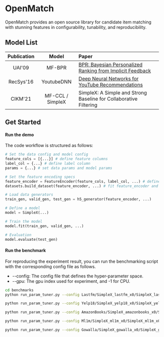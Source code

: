 # OpenMatch
OpenMatch provides an open source library for candidate item matching with stunning features in configurability, tunability, and reproducibility. 

## Model List

| Publication |    Model   |  Paper                                                                                       |
| :----:|:----------:|:--------------------------------------------------------------------------------------------|
| UAI'09 |   MF-BPR   |      [BPR: Bayesian Personalized Ranking from Implicit Feedback](https://arxiv.org/ftp/arxiv/papers/1205/1205.2618.pdf)                         |
| RecSys'16 | YoutubeDNN |    [Deep Neural Networks for YouTube Recommendations](https://dl.acm.org/doi/10.1145/2959100.2959190)                               |
| CIKM'21 |    MF-CCL / SimpleX    |    SimpleX: A Simple and Strong Baseline for Collaborative Filtering  |


## Get Started

#### Run the demo

The code workflow is structured as follows:

```python
# Set the data config and model config
feature_cols = [{...}] # define feature columns
label_col = {...} # define label column
params = {...} # set data params and model params

# Set the feature encoding specs
feature_encoder = FeatureEncoder(feature_cols, label_col, ...) # define the feature encoder
datasets.build_dataset(feature_encoder, ...) # fit feature_encoder and build dataset 

# Load data generators
train_gen, valid_gen, test_gen = h5_generator(feature_encoder, ...)

# Define a model
model = SimpleX(...)

# Train the model
model.fit(train_gen, valid_gen, ...)

# Evaluation
model.evaluate(test_gen)

```

#### Run the benchmark

For reproducing the experiment result, you can run the benchmarking script with the corresponding config file as follows.

+ --config: The config file that defines the hyper-parameter space.
+ --gpu: The gpu index used for experiment, and -1 for CPU.

```bash
cd benchmarks
python run_param_tuner.py --config Lastfm/SimpleX_lastfm_x0/SimpleX_lastfm_x0_tuner_config.yaml --gpu 0

python run_param_tuner.py --config Yelp18/SimpleX_yelp18_x0/SimpleX_yelp18_x0_tuner_config.yaml --gpu 0

python run_param_tuner.py --config AmazonBooks/SimpleX_amazonbooks_x0/SimpleX_amazonbooks_x0_tuner_config.yaml --gpu 0

python run_param_tuner.py --config Ml1m/SimpleX_ml1m_x0/SimpleX_ml1m_x0_tuner_config.yaml --gpu 0

python run_param_tuner.py --config Gowalla/SimpleX_gowalla_x0/SimpleX_gowalla_x0_tuner_config.yaml --gpu 0
```



